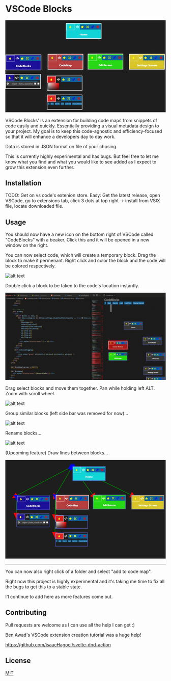 
# VSCode Blocks

![alt text](https://github.com/Petermeinders/VSCodeBlocks/blob/main/ReadMe%20Files/CodeCode.jpg "VSCode Blocks Image")

VSCode Blocks' is an extension for building code maps from snippets of code easily and quickly. Essentially providing a visual metadata design to your project. My goal is to keep this code-agnostic and efficiency-focused so that it will enhance a developers day to day work.

Data is stored in JSON format on file of your chosing.

This is currently highly experimental and has bugs. But feel free to let me know what you find and what you would like to see added as I expect to grow this extension even further.


## Installation

TODO: Get on vs code's extenion store.
Easy: Get the latest release, open VSCode, go to extensions tab, click 3 dots at top right -> install from VSIX file, locate downloaded file.

## Usage
You should now have a new icon on the bottom right of VSCode called "CodeBlocks" with a beaker. Click this and it will be opened in a new window on the right.

You can now select code, which will create a temporary block. Drag the block to make it permenant. 
Right click and color the block and the code will be colored respectively.

![alt text](https://github.com/Petermeinders/VSCodeBlocks/blob/main/ReadMe%20Files/ColorCodeBlock.gif "VSCode Blocks Image")

Double click a block to be taken to the code's location instantly.

![alt text](https://github.com/Petermeinders/VSCodeBlocks/blob/main/ReadMe%20Files/DoubleClick.gif "VSCode Blocks Image")

Drag select blocks and move them together. Pan while holding left ALT. Zoom with scroll wheel. 

![alt text](https://github.com/Petermeinders/VSCodeBlocks/blob/main/ReadMe%20Files/Move-Blocks.gif "VSCode Blocks Image")

Group similar blocks (left side bar was removed for now)...

![alt text](https://github.com/Petermeinders/VSCodeBlocks/blob/main/ReadMe%20Files/Grouping-and-Pocket.gif "VSCode Blocks Image")

Rename blocks...

![alt text](https://github.com/Petermeinders/VSCodeBlocks/blob/main/ReadMe%20Files/Rename-Block.gif "VSCode Blocks Image")

(Upcoming feature) Draw lines between blocks...

![alt text](https://github.com/Petermeinders/VSCodeBlocks/blob/main/ReadMe%20Files/Lines.jpg "VSCode Blocks Image")

---
You can now also right click of a folder and select "add to code map".

Right now this project is highly experimental and it's taking me time to fix all the bugs to get this to a stable state.

I'l continue to add here as more features come out.

## Contributing
Pull requests are welcome as I can use all the help I can get :)

Ben Awad's VSCode extension creation tutorial was a huge help!

https://github.com/isaacHagoel/svelte-dnd-action

## License
[MIT](https://choosealicense.com/licenses/mit/)
